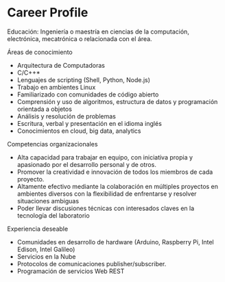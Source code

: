 # Career Profile

Educación: Ingeniería o maestría en ciencias de la computación, electrónica, mecatrónica o relacionada con el área.

Áreas de conocimiento

- Arquitectura de Computadoras
- C/C++*
- Lenguajes de scripting (Shell, Python, Node.js)
- Trabajo en ambientes Linux
- Familiarizado con comunidades de código abierto
- Comprensión y uso de algoritmos, estructura de datos y programación orientada a objetos
- Análisis y resolución de problemas
- Escritura, verbal y presentación en el idioma inglés
- Conocimientos en cloud, big data, analytics

Competencias organizacionales
 
- Alta capacidad para trabajar en equipo, con iniciativa propia y apasionado por el desarrollo personal y de otros.
- Promover la creatividad e innovación de todos los miembros de cada proyecto.
- Altamente efectivo mediante la colaboración en múltiples proyectos en ambientes diversos con la flexibilidad de enfrentarse y resolver situaciones ambiguas
- Poder llevar discusiones técnicas con interesados claves en la tecnología del laboratorio
 
Experiencia deseable
 
- Comunidades en desarrollo de hardware (Arduino, Raspberry Pi, Intel Edison, Intel Galileo)
- Servicios en la Nube
- Protocolos de comunicaciones publisher/subscriber.
- Programación de servicios Web REST
